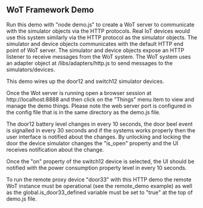 ﻿## WoT Framework Demo 

Run this demo with "node demo.js" to create a WoT server to communicate with the simulator objects via the HTTP protocols. Real IoT devices would use this system similarly via the HTTP protocol as the simulator objects. The simulator and device objects communicates with the default HTTP end point of WoT server. The simulator and device objects expose an HTTP listener to receive messages from the WoT system. The WoT system uses an adapter object at /libs/adapters/http.js to send messages to the simulators/devices.

This demo wires up the door12 and switch12 simulator devices.

Once the Wot server is running open a browser session at http://localhost:8888 and then click on the "Things" menu item to view and manage the demo things.
Please note the web server port is configured in the config file that is in the same directory as the demo.js file.

The door12 battery level changes in every 10 seconds, the door beel event is signalled in every 30 seconds and if the systems works properly then the user interface is notified about the changes. By unlocking and locking the door the device simulator changes the "is_open" property and the UI receives notification about the change.

Once the "on" property of the switch12 device is selected, the UI should be notified with the power consumption property level in every 10 seconds. 

To run the remote proxy device "door33" with this HTTP demo the remote WoT instance must be operational (see the remote_demo example) as well as the global.is_door33_defined variable must be set to "true" at the top of demo.js file.




